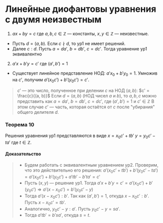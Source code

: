 # Линейные диофантовы уравнения с двумя неизвестным

1) $ax + by = c$
   где $a, b, c \in \mathbb{Z}$ — константы, $x, y \in \mathbb{Z}$ — неизвестные.

+ Пусть $d = (a, b)$. Если $c \nmid d$, то ур1 не имеет решений.
+ Далее $c : d$. Пусть $a = da'$, $b = db'$, $c = dc'$. Тогда уравнение ур1 эквивалентно

2) $a'x + b'y = c'$
   где $(a', b') = 1$

+ Существует линейное представление НОД: $a'x_0 + b'y_0 = 1$.
  Умножив на $c'$, получим $a'(x_0 c') + b'(y_0 c') = c'.$

> $c'$ — это число, полученное при делении $c$ на НОД $(a, b)$:
> $c' = \frac{c}{(a, b)}$
> Если $d = (a, b)$ (НОД чисел $a$ и $b$), то $a, b, c$ можно представить как $a = da'$, $b = db'$, $c = dc'$, где $(a', b') = 1$ и $c' \in \mathbb{Z}$
> В этом случае $c'$ — часть, которая остаётся от $c$ после "убирания" общего делителя $d$.

### **Теорема 10**

Решения уравнения ур1 представляются в виде
$x = x_0 c' + tb'$
$y = y_0 c' - ta'$
где $t \in \mathbb{Z}$.

#### **Доказательство**

> + Будем работать с эквивалентным уравнением ур2. Проверим, что это действительно его решения:
>   $a'(x_0 c' + tb') + b'(y_0 c' - ta') = a'(x_0 c') + b'(y_0 c') + a'tb' - b'ta' = c'$
> + Пусть $(x, y)$ — решение ур1. Тогда
>   $a'x + b'y = c' = a'(x_0 c') + b'(y_0 c') \Rightarrow a'(x - x_0 c') = b'(y_0 c' - y)$
> + Тогда $a'(x - x_0 c') : b'$. Так как $(a', b') = 1$, откуда $x - x_0 c' : b'$. Пусть $x - x_0 c' = tb'.$
> + Аналогично, $y_0 c' - y : a'$. Пусть $y_0 c' - y = sa'.$
> + Тогда $a'tb' = b'sa'$, откуда $s = t$.
